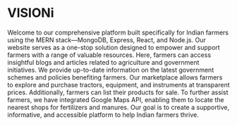 # VISIONi
Welcome to our comprehensive platform built specifically for Indian farmers using the MERN stack—MongoDB, Express, React, and Node.js. Our website serves as a one-stop solution designed to empower and support farmers with a range of valuable resources. Here, farmers can access insightful blogs and articles related to agriculture and government initiatives. We provide up-to-date information on the latest government schemes and policies benefiting farmers. Our marketplace allows farmers to explore and purchase tractors, equipment, and instruments at transparent prices. Additionally, farmers can list their products for sale. To further assist farmers, we have integrated Google Maps API, enabling them to locate the nearest shops for fertilizers and manures. Our goal is to create a supportive, informative, and accessible platform to help Indian farmers thrive.
